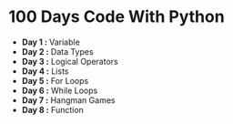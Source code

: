 # 100 Days Code With Python

- **Day 1 :** Variable
- **Day 2 :** Data Types
- **Day 3 :** Logical Operators
- **Day 4 :** Lists
- **Day 5 :** For Loops
- **Day 6 :** While Loops
- **Day 7 :** Hangman Games
- **Day 8 :** Function
